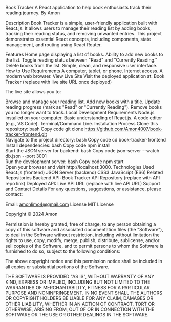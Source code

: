 Book Tracker
A React application to help book enthusiasts track their reading journey.
By Amon

Description
Book Tracker is a simple, user-friendly application built with React.js. It allows users to manage their reading list by adding books, tracking their reading status, and removing unwanted entries. This project demonstrates essential React concepts, including components, state management, and routing using React Router.


Features
Home page displaying a list of books.
Ability to add new books to the list.
Toggle reading status between "Read" and "Currently Reading."
Delete books from the list.
Simple, clean, and responsive user interface.
How to Use
Requirements
A computer, tablet, or phone.
Internet access.
A modern web browser.
View Live Site
Visit the deployed application at: Book Tracker (replace with live site URL once deployed)

The live site allows you to:

Browse and manage your reading list.
Add new books with a title.
Update reading progress (mark as "Read" or "Currently Reading").
Remove books you no longer want to track.
Local Development
Requirements
Node.js installed on your computer.
Basic understanding of React.js.
A code editor (e.g., VS Code).
Terminal/Command Line.
Installation Process
Clone this repository:
bash
Copy code
git clone <https://github.com/Amon4007/book-tracker-frontend.git>  
Navigate to the project directory:
bash
Copy code
cd book-tracker-frontend  
Install dependencies:
bash
Copy code
npm install  
Start the JSON server for backend:
bash
Copy code
json-server --watch db.json --port 3001  
Run the development server:
bash
Copy code
npm start  
Open your browser and visit http://localhost:3000.
Technologies Used
React.js (frontend)
JSON Server (backend)
CSS3
JavaScript (ES6)
Related Repositories
Backend API: Book Tracker API Repository (replace with API repo link)
Deployed API: Live API URL (replace with live API URL)
Support and Contact Details
For any questions, suggestions, or assistance, please contact:

Email: amonlimo4@gmail.com
License
MIT License

Copyright © 2024 Amon

Permission is hereby granted, free of charge, to any person obtaining a copy of this software and associated documentation files (the "Software"), to deal in the Software without restriction, including without limitation the rights to use, copy, modify, merge, publish, distribute, sublicense, and/or sell copies of the Software, and to permit persons to whom the Software is furnished to do so, subject to the following conditions:

The above copyright notice and this permission notice shall be included in all copies or substantial portions of the Software.

THE SOFTWARE IS PROVIDED "AS IS", WITHOUT WARRANTY OF ANY KIND, EXPRESS OR IMPLIED, INCLUDING BUT NOT LIMITED TO THE WARRANTIES OF MERCHANTABILITY, FITNESS FOR A PARTICULAR PURPOSE AND NONINFRINGEMENT. IN NO EVENT SHALL THE AUTHORS OR COPYRIGHT HOLDERS BE LIABLE FOR ANY CLAIM, DAMAGES OR OTHER LIABILITY, WHETHER IN AN ACTION OF CONTRACT, TORT OR OTHERWISE, ARISING FROM, OUT OF OR IN CONNECTION WITH THE SOFTWARE OR THE USE OR OTHER DEALINGS IN THE SOFTWARE.
